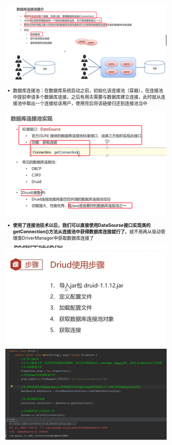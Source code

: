 ![](assets/07数据库连接池/file-20250627193548487.png)
* 数据库连接池：在数据库系统启动之前，初始化该连接池（容器），在连接池中提前申请多个数据库连接，之后有用夫需要与数据库建立连接，此时就从连接池中取出一个连接给该用户，使用完后将该链接归还到连接池当中

![](assets/07数据库连接池/file-20250627193907737.png)
* **使用了连接池技术以后，我们可以直接使用DataSourse接口实现类的getConnection()方法从连接池中获得数据库连接就行了**。就不用再从驱动管理类DriverManager中获取数据库连接了

 ![](assets/07数据库连接池/file-20250627194120306.png)
 ![](assets/07数据库连接池/file-20250627200218323.png)